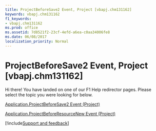 ```yaml
---
title: ProjectBeforeSave2 Event, Project [vbapj.chm131162]
keywords: vbapj.chm131162
f1_keywords:
- vbapj.chm131162
ms.prod: office
ms.assetid: 7d8521f2-23cf-4efd-a6ea-c0aa34006fe8
ms.date: 06/08/2017
localization_priority: Normal
---
```



# ProjectBeforeSave2 Event, Project [vbapj.chm131162]

Hi there! You have landed on one of our F1 Help redirector pages. Please select the topic you were looking for below.

[Application.ProjectBeforeSave2 Event (Project)](https://msdn.microsoft.com/library/5afcdb4c-85e6-183c-f6e7-333d2a7ea3d4%28Office.15%29.aspx)

[Application.ProjectBeforeResourceNew Event (Project)](https://msdn.microsoft.com/library/a432c713-d1fa-0743-ff4e-90fbd724dfe4%28Office.15%29.aspx)

[!include[Support and feedback](~/includes/feedback-boilerplate.md)]